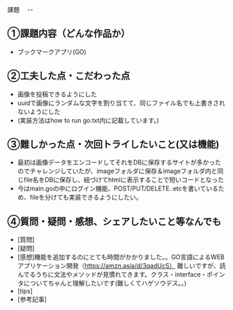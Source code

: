 課題　 --

## ①課題内容（どんな作品か）
- ブックマークアプリ(GO)

## ②工夫した点・こだわった点
- 画像を投稿できるようにした
- uuidで画像にランダムな文字を割り当てて、同じファイル名でも上書きされないようにした
- (実装方法はhow to run go.txt内に記載しています。)

## ③難しかった点・次回トライしたいこと(又は機能)
- 最初は画像データをエンコードしてそれをDBに保存するサイトが多かったのでチャレンジしていたが、imageフォルダに保存＆imageフォルダ内と同じfile名をDBに保存し、紐づけてhtmlに表示することで短いコードとなった
- 今はmain.goの中にログイン機能、POST/PUT/DELETE..etcを書いているため、fileを分けても実装できるようにしたい。

## ④質問・疑問・感想、シェアしたいこと等なんでも
- [質問]
- [疑問]
- [感想]機能を追加するのにとても時間がかかりました。。GO言語によるWEBアプリケーション開発（https://amzn.asia/d/3qadUcS）
        難しいですが、読んでるうちに文法やメソッドが見慣れてきます。クラス・interface・ポインタについてちゃんと理解したいです(難しくてハゲソウデス。。)
- [tips]
- [参考記事]

